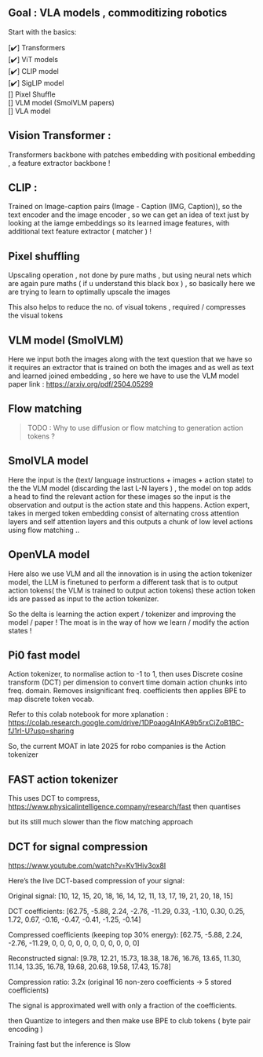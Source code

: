 ## Goal : VLA models , commoditizing robotics 


Start with the basics: 


[✔️] Transformers  
[✔️] ViT models  
[✔️] CLIP model   
[✔️] SigLIP model  
[] Pixel Shuffle  
[] VLM model (SmolVLM papers)  
[] VLA model   



## Vision Transformer : 
Transformers backbone with patches embedding with positional embedding , a feature extractor backbone !


## CLIP : 
Trained on Image-caption pairs (Image - Caption (IMG, Caption)), so the text encoder and the image encoder , so we can get an idea of text just by looking at the iamge embeddings so its learned image features, with additional text feature extractor ( matcher ) ! 


## Pixel shuffling 

Upscaling operation , not done by pure maths , but using neural nets which are again pure maths ( if u understand this black box ) , so basically here we are trying to learn to optimally upscale the images

This also helps to reduce the no. of visual tokens , required / compresses the visual tokens  

## VLM model (SmolVLM)

Here we input both the images along with the text question that we have so it requires an extractor that is trained on both the images and as well as text and learned joined embedding , so here we have to use the VLM model 
paper link : https://arxiv.org/pdf/2504.05299 



## Flow matching 
> TODO : Why to use diffusion or flow matching to generation action tokens ? 



## SmolVLA model 

Here the input is the (text/ language instructions + images + action state) to the the VLM model (discarding the last L-N layers ) , the model on top adds a head to find the relevant action for these images so the input is the observation and output is the action state and this happens. Action expert, takes in merged token embedding consist of alternating cross attention layers and self attention layers and this outputs a chunk of low level actions using flow matching .. 


## OpenVLA model 

Here also we use VLM and all the innovation is in using the action tokenizer model, the LLM is finetuned to perform a different task that is to output action tokens( the VLM is trained to output action tokens) these action token ids are passed as input to the action tokenizer. 

So the delta is learning the action expert / tokenizer and improving the model / paper ! 
The moat is in the way of how we learn / modify the action states !

## Pi0 fast model 

Action tokenizer, to normalise action to -1 to 1, then uses Discrete cosine transform (DCT) per dimension to convert time domain action chunks into freq. domain. Removes insignificant freq. coefficients then applies BPE to map discrete token vocab. 

Refer to this colab notebook for more xplanation : 
https://colab.research.google.com/drive/1DPoaogAInKA9b5rxCiZoB1BC-fJ1rI-U?usp=sharing 

So, the current MOAT in late 2025 for robo companies is the Action tokenizer 


## FAST action tokenizer 
This uses DCT to compress, https://www.physicalintelligence.company/research/fast 
then quantises 

but its still much slower than the flow matching approach 


## DCT for signal compression 

https://www.youtube.com/watch?v=Kv1Hiv3ox8I

Here’s the live DCT-based compression of your signal:

Original signal:
[10, 12, 15, 20, 18, 16, 14, 12, 11, 13, 17, 19, 21, 20, 18, 15]

DCT coefficients:
[62.75, -5.88, 2.24, -2.76, -11.29, 0.33, -1.10, 0.30, 0.25, 1.72, 0.67, -0.16, -0.47, -0.41, -1.25, -0.14]

Compressed coefficients (keeping top 30% energy):
[62.75, -5.88, 2.24, -2.76, -11.29, 0, 0, 0, 0, 0, 0, 0, 0, 0, 0, 0]

Reconstructed signal:
[9.78, 12.21, 15.73, 18.38, 18.76, 16.76, 13.65, 11.30, 11.14, 13.35, 16.78, 19.68, 20.68, 19.58, 17.43, 15.78]

Compression ratio:
3.2x (original 16 non-zero coefficients → 5 stored coefficients)

The signal is approximated well with only a fraction of the coefficients.

then Quantize to integers and then make use BPE to club tokens ( byte pair encoding )


Training fast but the inference is Slow

